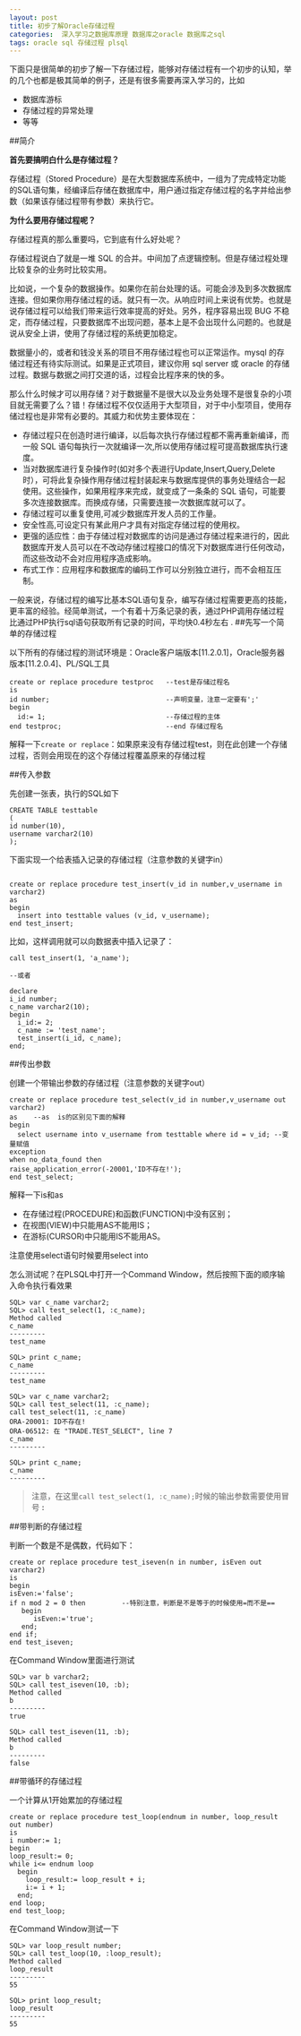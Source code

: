 ```yaml
---
layout: post
title: 初步了解Oracle存储过程
categories:  深入学习之数据库原理 数据库之oracle 数据库之sql
tags: oracle sql 存储过程 plsql
---
```


下面只是很简单的初步了解一下存储过程，能够对存储过程有一个初步的认知，举的几个也都是极其简单的例子，还是有很多需要再深入学习的，比如

* 数据库游标
* 存储过程的异常处理
* 等等

##简介

**首先要搞明白什么是存储过程？**

存储过程（Stored Procedure）是在大型数据库系统中，一组为了完成特定功能的SQL语句集，经编译后存储在数据库中，用户通过指定存储过程的名字并给出参数（如果该存储过程带有参数）来执行它。

**为什么要用存储过程呢？**

存储过程真的那么重要吗，它到底有什么好处呢？

存储过程说白了就是一堆 SQL 的合并。中间加了点逻辑控制。但是存储过程处理比较复杂的业务时比较实用。

比如说，一个复杂的数据操作。如果你在前台处理的话。可能会涉及到多次数据库连接。但如果你用存储过程的话。就只有一次。从响应时间上来说有优势。也就是说存储过程可以给我们带来运行效率提高的好处。另外，程序容易出现 BUG 不稳定，而存储过程，只要数据库不出现问题，基本上是不会出现什么问题的。也就是说从安全上讲，使用了存储过程的系统更加稳定。

数据量小的，或者和钱没关系的项目不用存储过程也可以正常运作。mysql 的存储过程还有待实际测试。如果是正式项目，建议你用 sql server 或 oracle 的存储过程。数据与数据之间打交道的话，过程会比程序来的快的多。

那么什么时候才可以用存储？对于数据量不是很大以及业务处理不是很复杂的小项目就无需要了么？错！存储过程不仅仅适用于大型项目，对于中小型项目，使用存储过程也是非常有必要的。其威力和优势主要体现在：

* 存储过程只在创造时进行编译，以后每次执行存储过程都不需再重新编译，而一般 SQL 语句每执行一次就编译一次,所以使用存储过程可提高数据库执行速度。
* 当对数据库进行复杂操作时(如对多个表进行Update,Insert,Query,Delete时），可将此复杂操作用存储过程封装起来与数据库提供的事务处理结合一起使用。这些操作，如果用程序来完成，就变成了一条条的 SQL 语句，可能要多次连接数据库。而换成存储，只需要连接一次数据库就可以了。
* 存储过程可以重复使用,可减少数据库开发人员的工作量。
* 安全性高,可设定只有某此用户才具有对指定存储过程的使用权。
* 更强的适应性：由于存储过程对数据库的访问是通过存储过程来进行的，因此数据库开发人员可以在不改动存储过程接口的情况下对数据库进行任何改动，而这些改动不会对应用程序造成影响。
* 布式工作：应用程序和数据库的编码工作可以分别独立进行，而不会相互压制。

一般来说，存储过程的编写比基本SQL语句复杂，编写存储过程需要更高的技能，更丰富的经验。经简单测试，一个有着十万条记录的表，通过PHP调用存储过程比通过PHP执行sql语句获取所有记录的时间，平均快0.4秒左右
.
##先写一个简单的存储过程

以下所有的存储过程的测试环境是：Oracle客户端版本[11.2.0.1]，Oracle服务器版本[11.2.0.4]、PL/SQL工具

```
create or replace procedure testproc   --test是存储过程名
is
id number;                             --声明变量，注意一定要有';'
begin
  id:= 1;                              --存储过程的主体
end testproc;                          --end 存储过程名
```

解释一下`create or replace`：如果原来没有存储过程test，则在此创建一个存储过程，否则会用现在的这个存储过程覆盖原来的存储过程

##传入参数

先创建一张表，执行的SQL如下

```
CREATE TABLE testtable
(
id number(10),
username varchar2(10)
);
```

下面实现一个给表插入记录的存储过程（注意参数的关键字in）

```

create or replace procedure test_insert(v_id in number,v_username in varchar2)
as
begin
  insert into testtable values (v_id, v_username);
end test_insert;
```

比如，这样调用就可以向数据表中插入记录了：

```
call test_insert(1, 'a_name');

--或者

declare
i_id number;
c_name varchar2(10);
begin
  i_id:= 2;
  c_name := 'test_name';
  test_insert(i_id, c_name);
end;
```

##传出参数

创建一个带输出参数的存储过程（注意参数的关键字out）

```
create or replace procedure test_select(v_id in number,v_username out varchar2)
as    --as  is的区别见下面的解释
begin
  select username into v_username from testtable where id = v_id; --变量赋值 
exception
when no_data_found then 
raise_application_error(-20001,'ID不存在!');
end test_select;
```

解释一下is和as

* 在存储过程(PROCEDURE)和函数(FUNCTION)中没有区别；
* 在视图(VIEW)中只能用AS不能用IS；
* 在游标(CURSOR)中只能用IS不能用AS。

注意使用select语句时候要用select into

怎么测试呢？在PLSQL中打开一个Command Window，然后按照下面的顺序输入命令执行看效果

```
SQL> var c_name varchar2;
SQL> call test_select(1, :c_name);
Method called
c_name
---------
test_name

SQL> print c_name;
c_name
---------
test_name

SQL> var c_name varchar2;
SQL> call test_select(11, :c_name);
call test_select(11, :c_name)
ORA-20001: ID不存在!
ORA-06512: 在 "TRADE.TEST_SELECT", line 7
c_name
---------

SQL> print c_name;
c_name
---------

```

>注意，在这里`call test_select(1, :c_name);`时候的输出参数需要使用冒号 **:** 

##带判断的存储过程

判断一个数是不是偶数，代码如下：

```
create or replace procedure test_iseven(n in number, isEven out varchar2)
is
begin
isEven:='false';
if n mod 2 = 0 then         --特别注意，判断是不是等于的时候使用=而不是==
   begin
      isEven:='true';
   end;
end if;
end test_iseven;
```

在Command Window里面进行测试

```
SQL> var b varchar2;
SQL> call test_iseven(10, :b);
Method called
b
---------
true

SQL> call test_iseven(11, :b);
Method called
b
---------
false
```

##带循环的存储过程

一个计算从1开始累加的存储过程

```
create or replace procedure test_loop(endnum in number, loop_result out number)
is
i number:= 1;
begin
loop_result:= 0;
while i<= endnum loop
  begin
    loop_result:= loop_result + i;
    i:= i + 1;
  end;
end loop;
end test_loop;
```

在Command Window测试一下

```
SQL> var loop_result number;
SQL> call test_loop(10, :loop_result);
Method called
loop_result
---------
55

SQL> print loop_result;
loop_result
---------
55
```
